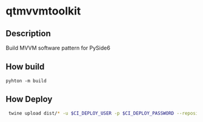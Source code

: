 # qtmvvmtoolkit

## Description

Build MVVM software pattern for PySide6

## How build

```pwsh
pyhton -m build
```

## How Deploy

```bash
 twine upload dist/* -u $CI_DEPLOY_USER -p $CI_DEPLOY_PASSWORD --repository-url https://gitlab.com/api/v4/projects/52290531/packages/pypi
```
